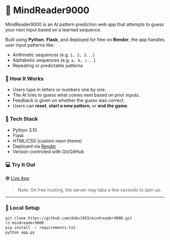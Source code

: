 # 🧠 MindReader9000

MindReader9000 is an AI pattern prediction web app that attempts to guess your next input based on a learned sequence. 

Built using **Python**, **Flask**, and deployed for free on **Render**, the app handles user input patterns like:
- Arithmetic sequences (e.g. `1, 2, 3...`)
- Alphabetic sequences (e.g. `a, b, c...`)
- Repeating or predictable patterns

### 🔮 How It Works
- Users type in letters or numbers one by one.
- The AI tries to guess what comes next based on prior inputs.
- Feedback is given on whether the guess was correct.
- Users can **reset**, **start a new pattern**, or **end the game**.

### 🧱 Tech Stack
- Python 3.10  
- Flask  
- HTML/CSS (custom neon theme)  
- Deployed via [Render](https://render.com)  
- Version controlled with Git/GitHub

### 💻 Try It Out
🟢 [Live App](https://mindreader9000.onrender.com)

> Note: On free hosting, the server may take a few seconds to spin up.

---

### 🔧 Local Setup
```bash
git clone https://github.com/dobs1993/mindreader9000.git
cd mindreader9000
pip install -r requirements.txt
python app.py
